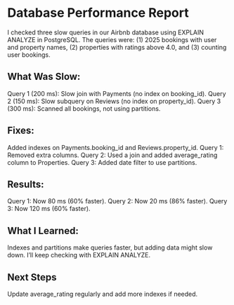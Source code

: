# Database Performance Report
I checked three slow queries in our Airbnb database using EXPLAIN ANALYZE in PostgreSQL. The queries were: (1) 2025 bookings with user and property names, (2) properties with ratings above 4.0, and (3) counting user bookings.

## What Was Slow:
Query 1 (200 ms): Slow join with Payments (no index on booking_id).
Query 2 (150 ms): Slow subquery on Reviews (no index on property_id).
Query 3 (300 ms): Scanned all bookings, not using partitions.

## Fixes:
Added indexes on Payments.booking_id and Reviews.property_id.
Query 1: Removed extra columns.
Query 2: Used a join and added average_rating column to Properties.
Query 3: Added date filter to use partitions.

## Results:
Query 1: Now 80 ms (60% faster).
Query 2: Now 20 ms (86% faster).
Query 3: Now 120 ms (60% faster).

## What I Learned: 
Indexes and partitions make queries faster, but adding data might slow down. I’ll keep checking with EXPLAIN ANALYZE.

## Next Steps
Update average_rating regularly and add more indexes if needed.

